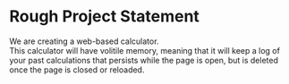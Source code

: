 # Rough Project Statement
We are creating a web-based calculator.<br>
This calculator will have volitile memory, 
meaning that it will keep a log of your past calculations that persists while the page is open, 
but is deleted once the page is closed or reloaded.
